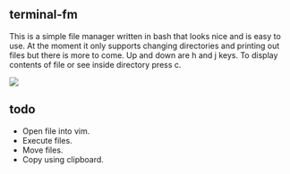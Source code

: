 ## terminal-fm
This is a simple file manager written in bash that looks nice and is easy to use. At the moment it only supports changing directories and printing out files but there is more to come. Up and down are h and j keys. To display contents of file or see inside directory press c.

![](https://i.ibb.co/XJjv6DR/example2.png)


## todo
- Open file into vim.
- Execute files.
- Move files.
- Copy using clipboard.

